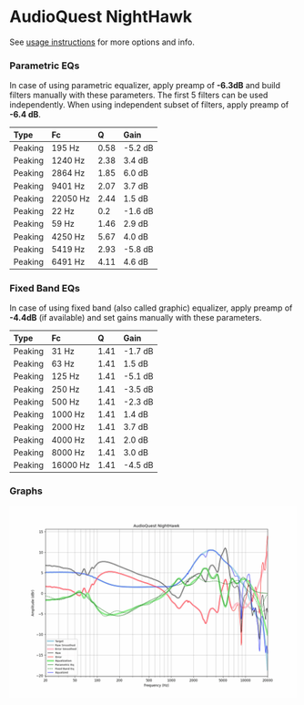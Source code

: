 # AudioQuest NightHawk
See [usage instructions](https://github.com/jaakkopasanen/AutoEq#usage) for more options and info.

### Parametric EQs
In case of using parametric equalizer, apply preamp of **-6.3dB** and build filters manually
with these parameters. The first 5 filters can be used independently.
When using independent subset of filters, apply preamp of **-6.4 dB**.

| Type    | Fc       |    Q | Gain    |
|:--------|:---------|:-----|:--------|
| Peaking | 195 Hz   | 0.58 | -5.2 dB |
| Peaking | 1240 Hz  | 2.38 | 3.4 dB  |
| Peaking | 2864 Hz  | 1.85 | 6.0 dB  |
| Peaking | 9401 Hz  | 2.07 | 3.7 dB  |
| Peaking | 22050 Hz | 2.44 | 1.5 dB  |
| Peaking | 22 Hz    | 0.2  | -1.6 dB |
| Peaking | 59 Hz    | 1.46 | 2.9 dB  |
| Peaking | 4250 Hz  | 5.67 | 4.0 dB  |
| Peaking | 5419 Hz  | 2.93 | -5.8 dB |
| Peaking | 6491 Hz  | 4.11 | 4.6 dB  |

### Fixed Band EQs
In case of using fixed band (also called graphic) equalizer, apply preamp of **-4.4dB**
(if available) and set gains manually with these parameters.

| Type    | Fc       |    Q | Gain    |
|:--------|:---------|:-----|:--------|
| Peaking | 31 Hz    | 1.41 | -1.7 dB |
| Peaking | 63 Hz    | 1.41 | 1.5 dB  |
| Peaking | 125 Hz   | 1.41 | -5.1 dB |
| Peaking | 250 Hz   | 1.41 | -3.5 dB |
| Peaking | 500 Hz   | 1.41 | -2.3 dB |
| Peaking | 1000 Hz  | 1.41 | 1.4 dB  |
| Peaking | 2000 Hz  | 1.41 | 3.7 dB  |
| Peaking | 4000 Hz  | 1.41 | 2.0 dB  |
| Peaking | 8000 Hz  | 1.41 | 3.0 dB  |
| Peaking | 16000 Hz | 1.41 | -4.5 dB |

### Graphs
![](./AudioQuest%20NightHawk.png)